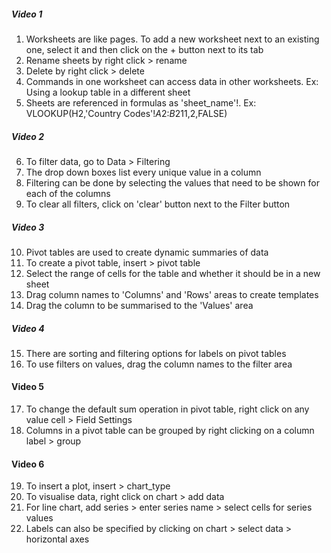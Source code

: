 ##### Video 1
1. Worksheets are like pages. To add a new worksheet next to an existing one, select it and then click on the + button next to its tab
2. Rename sheets by right click > rename
3. Delete by right click > delete
4. Commands in one worksheet can access data in other worksheets. Ex: Using a lookup table in a different sheet
5. Sheets are referenced in formulas as 'sheet_name'!. Ex: VLOOKUP(H2,'Country Codes'!$A$2:$B$211,2,FALSE)

##### Video 2
6. To filter data, go to Data > Filtering
7. The drop down boxes list every unique value in a column
8. Filtering can be done by selecting the values that need to be shown for each of the columns
9. To clear all filters, click on 'clear' button next to the Filter button

##### Video 3
10. Pivot tables are used to create dynamic summaries of data
11. To create a pivot table, insert > pivot table
12. Select the range of cells for the table and whether it should be in a new sheet
13. Drag column names to 'Columns' and 'Rows' areas to create templates
14. Drag the column to be summarised to the 'Values' area

##### Video 4
15. There are sorting and filtering options for labels on pivot tables
16. To use filters on values, drag the column names to the filter area

#### Video 5
17. To change the default sum operation in pivot table, right click on any value cell > Field Settings
18. Columns in a pivot table can be grouped by right clicking on a column label > group

#### Video 6
19. To insert a plot, insert > chart_type
20. To visualise data, right click on chart > add data
21. For line chart, add series > enter series name > select cells for series values
22. Labels can also be specified by clicking on chart > select data > horizontal axes
